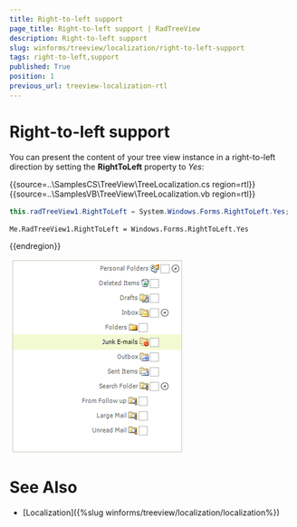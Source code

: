 ```yaml
---
title: Right-to-left support
page_title: Right-to-left support | RadTreeView
description: Right-to-left support
slug: winforms/treeview/localization/right-to-left-support
tags: right-to-left,support
published: True
position: 1
previous_url: treeview-localization-rtl
---
```


# Right-to-left support


You can present the content of your tree view instance in a right-to-left direction by setting the __RightToLeft__ property to *Yes*:

{{source=..\SamplesCS\TreeView\TreeLocalization.cs region=rtl}} 
{{source=..\SamplesVB\TreeView\TreeLocalization.vb region=rtl}} 

````C#
this.radTreeView1.RightToLeft = System.Windows.Forms.RightToLeft.Yes;

````
````VB.NET
Me.RadTreeView1.RightToLeft = Windows.Forms.RightToLeft.Yes

````

{{endregion}} 

![treeview-localization-rtl 001](images/treeview-localization-rtl001.png)

# See Also
* [Localization]({%slug winforms/treeview/localization/localization%})

